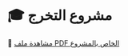 # 🎓 مشروع التخرج

📄 [مشاهدة ملف PDF الخاص بالمشروع]([https://github.com/mohamednagato/graduation-project/raw/main/Project.pdf](https://github.com/SOCTeamCS/Web-Penetration-Testing/blob/main/Web%20Penetration%20Testing%20.pdf))

